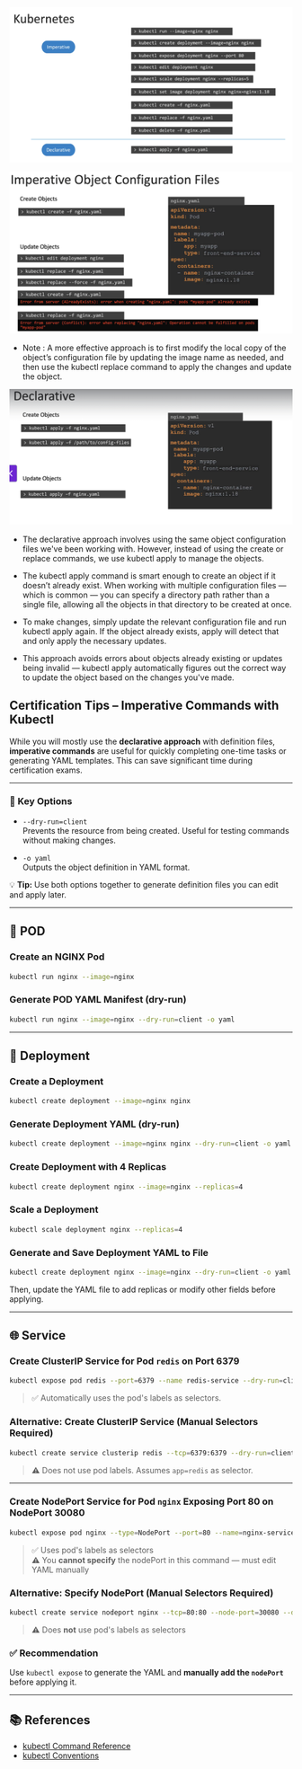 

![imperative-declarative](../../assets/imperative-declarative.png)

![imperative-declarative2](../../assets/imperative-declarative2.png)

- Note : A more effective approach is to first modify the local copy of the object’s configuration file by updating the image name as needed, and then use the kubectl replace command to apply the changes and update the object.

![imperative-declarative3](../../assets/imperative-declarative3.png)

- The declarative approach involves using the same object configuration files we've been working with. However, instead of using the create or replace commands, we use kubectl apply to manage the objects.

- The kubectl apply command is smart enough to create an object if it doesn’t already exist. When working with multiple configuration files — which is common — you can specify a directory path rather than a single file, allowing all the objects in that directory to be created at once.

- To make changes, simply update the relevant configuration file and run kubectl apply again. If the object already exists, apply will detect that and only apply the necessary updates.

- This approach avoids errors about objects already existing or updates being invalid — kubectl apply automatically figures out the correct way to update the object based on the changes you've made.


## Certification Tips – Imperative Commands with Kubectl

While you will mostly use the **declarative approach** with definition files, **imperative commands** are useful for quickly completing one-time tasks or generating YAML templates. This can save significant time during certification exams.

---

### 🔧 Key Options

- `--dry-run=client`  
  Prevents the resource from being created. Useful for testing commands without making changes.

- `-o yaml`  
  Outputs the object definition in YAML format.

💡 **Tip:** Use both options together to generate definition files you can edit and apply later.

---

## 🐳 POD

### Create an NGINX Pod

```bash
kubectl run nginx --image=nginx
```

### Generate POD YAML Manifest (dry-run)

```bash
kubectl run nginx --image=nginx --dry-run=client -o yaml
```

---

## 🚀 Deployment

### Create a Deployment

```bash
kubectl create deployment --image=nginx nginx
```

### Generate Deployment YAML (dry-run)

```bash
kubectl create deployment --image=nginx nginx --dry-run=client -o yaml
```

### Create Deployment with 4 Replicas

```bash
kubectl create deployment nginx --image=nginx --replicas=4
```

### Scale a Deployment

```bash
kubectl scale deployment nginx --replicas=4
```

### Generate and Save Deployment YAML to File

```bash
kubectl create deployment nginx --image=nginx --dry-run=client -o yaml > nginx-deployment.yaml
```

Then, update the YAML file to add replicas or modify other fields before applying.

---

## 🌐 Service

### Create ClusterIP Service for Pod `redis` on Port 6379

```bash
kubectl expose pod redis --port=6379 --name redis-service --dry-run=client -o yaml
```

> ✅ Automatically uses the pod's labels as selectors.

### Alternative: Create ClusterIP Service (Manual Selectors Required)

```bash
kubectl create service clusterip redis --tcp=6379:6379 --dry-run=client -o yaml
```

> ⚠️ Does not use pod labels. Assumes `app=redis` as selector.

---

### Create NodePort Service for Pod `nginx` Exposing Port 80 on NodePort 30080

```bash
kubectl expose pod nginx --type=NodePort --port=80 --name=nginx-service --dry-run=client -o yaml
```

> ✅ Uses pod's labels as selectors  
> ⚠️ You **cannot specify** the nodePort in this command — must edit YAML manually

### Alternative: Specify NodePort (Manual Selectors Required)

```bash
kubectl create service nodeport nginx --tcp=80:80 --node-port=30080 --dry-run=client -o yaml
```

> ⚠️ Does **not** use pod's labels as selectors

### ✅ Recommendation

Use `kubectl expose` to generate the YAML and **manually add the `nodePort`** before applying it.

---

## 📚 References

- [kubectl Command Reference](https://kubernetes.io/docs/reference/generated/kubectl/kubectl-commands)  
- [kubectl Conventions](https://kubernetes.io/docs/reference/kubectl/conventions/)
